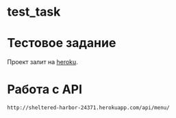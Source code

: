 # test_task

# Тестовое задание

Проект залит на [heroku](http://sheltered-harbor-24371.herokuapp.com/). 

# Работа с API

```sh
http://sheltered-harbor-24371.herokuapp.com/api/menu/ 
```
